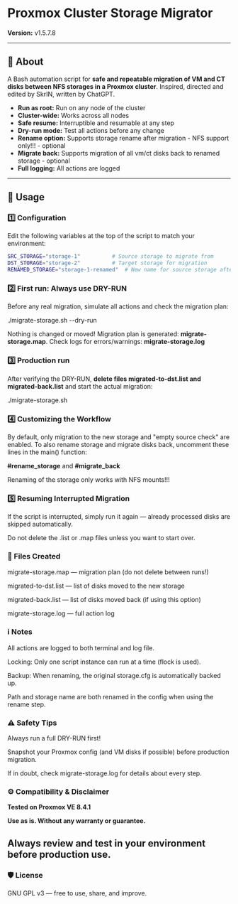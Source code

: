 # Proxmox Cluster Storage Migrator

**Version:** v1.5.7.8

---

## 📝 About

A Bash automation script for **safe and repeatable migration of VM and CT disks between NFS storages in a Proxmox cluster**.
Inspired, directed and edited by SkrIN, written by ChatGPT.

- **Run as root:** Run on any node of the cluster
- **Cluster-wide:** Works across all nodes
- **Safe resume:** Interruptible and resumable at any step
- **Dry-run mode:** Test all actions before any change
- **Rename option:** Supports storage rename after migration - NFS support only!!! - optional
- **Migrate back:** Supports migration of all vm/ct disks back to renamed storage - optional
- **Full logging:** All actions are logged

---

## 🚀 Usage

### 1️⃣ Configuration

Edit the following variables at the top of the script to match your environment:

```bash
SRC_STORAGE="storage-1"          # Source storage to migrate from
DST_STORAGE="storage-2"          # Target storage for migration
RENAMED_STORAGE="storage-1-renamed"  # New name for source storage after migration (optional)
```

### 2️⃣ First run: Always use DRY-RUN

Before any real migration, simulate all actions and check the migration plan:

./migrate-storage.sh --dry-run

Nothing is changed or moved! Migration plan is generated: **migrate-storage.map**. Check logs for errors/warnings: **migrate-storage.log**

### 3️⃣ Production run

After verifying the DRY-RUN, **delete files migrated-to-dst.list and migrated-back.list** and
start the actual migration:

./migrate-storage.sh

### 4️⃣ Customizing the Workflow

By default, only migration to the new storage and "empty source check" are enabled.
To also rename storage and migrate disks back, uncomment these lines in the main() function:

**#rename_storage** and **#migrate_back**

Renaming of the storage only works with NFS mounts!!!

### 5️⃣ Resuming Interrupted Migration

If the script is interrupted, simply run it again — already processed disks are skipped
automatically.

Do not delete the .list or .map files unless you want to start over.

### 📄 Files Created

migrate-storage.map — migration plan (do not delete between runs!)

migrated-to-dst.list — list of disks moved to the new storage

migrated-back.list — list of disks moved back (if using this option)

migrate-storage.log — full action log

### ℹ️ Notes

All actions are logged to both terminal and log file.

Locking: Only one script instance can run at a time (flock is used).

Backup: When renaming, the original storage.cfg is automatically backed up.

Path and storage name are both renamed in the config when using the rename step.

### ⚠️ Safety Tips

Always run a full DRY-RUN first!

Snapshot your Proxmox config (and VM disks if possible) before production migration.

If in doubt, check migrate-storage.log for details about every step.

### ⚙️ Compatibility & Disclaimer

**Tested on Proxmox VE 8.4.1**

**Use as is. Without any warranty or guarantee.**

## Always review and test in your environment before production use.

### 🛡 License
GNU GPL v3 — free to use, share, and improve.
